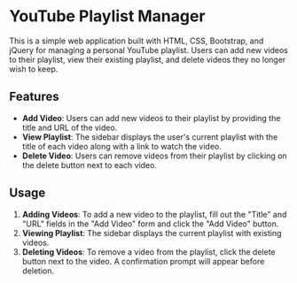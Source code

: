 # YouTube Playlist Manager

This is a simple web application built with HTML, CSS, Bootstrap, and jQuery for managing a personal YouTube playlist. Users can add new videos to their playlist, view their existing playlist, and delete videos they no longer wish to keep.

## Features

- **Add Video**: Users can add new videos to their playlist by providing the title and URL of the video.
- **View Playlist**: The sidebar displays the user's current playlist with the title of each video along with a link to watch the video.
- **Delete Video**: Users can remove videos from their playlist by clicking on the delete button next to each video.

## Usage

1. **Adding Videos**: To add a new video to the playlist, fill out the "Title" and "URL" fields in the "Add Video" form and click the "Add Video" button.
2. **Viewing Playlist**: The sidebar displays the current playlist with existing videos.
3. **Deleting Videos**: To remove a video from the playlist, click the delete button next to the video. A confirmation prompt will appear before deletion.

